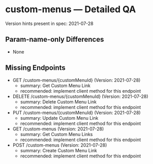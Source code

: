 # custom-menus — Detailed QA

Version hints present in spec: 2021-07-28

## Param-name-only Differences
- None

## Missing Endpoints
- GET /custom-menus/{customMenuId} (Version: 2021-07-28)
  - summary: Get Custom Menu Link
  - recommended: implement client method for this endpoint
- DELETE /custom-menus/{customMenuId} (Version: 2021-07-28)
  - summary: Delete Custom Menu Link
  - recommended: implement client method for this endpoint
- PUT /custom-menus/{customMenuId} (Version: 2021-07-28)
  - summary: Update Custom Menu Link
  - recommended: implement client method for this endpoint
- GET /custom-menus (Version: 2021-07-28)
  - summary: Get Custom Menu Links
  - recommended: implement client method for this endpoint
- POST /custom-menus (Version: 2021-07-28)
  - summary: Create Custom Menu Link
  - recommended: implement client method for this endpoint
